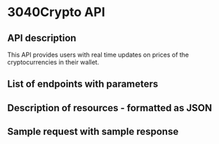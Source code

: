 # 3040Crypto API

## API description
This API provides users with real time updates on prices of the cryptocurrencies in their wallet. 


## List of endpoints with parameters

## Description of resources - formatted as JSON

## Sample request with sample response
